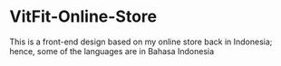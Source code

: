 # VitFit-Online-Store
This is a front-end design based on my online store back in Indonesia; hence, some of the languages are in Bahasa Indonesia
